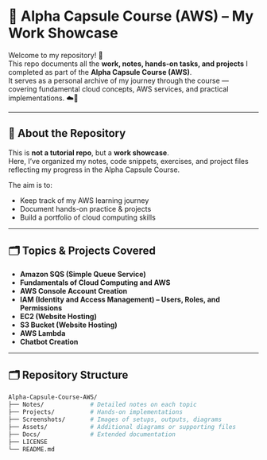 # 🌟 Alpha Capsule Course (AWS) – My Work Showcase  

Welcome to my repository! 👋  
This repo documents all the **work, notes, hands-on tasks, and projects** I completed as part of the **Alpha Capsule Course (AWS)**.  
It serves as a personal archive of my journey through the course — covering fundamental cloud concepts, AWS services, and practical implementations. ☁️🚀  

---

## 📖 About the Repository  
This is **not a tutorial repo**, but a **work showcase**.  
Here, I’ve organized my notes, code snippets, exercises, and project files reflecting my progress in the Alpha Capsule Course.  

The aim is to:  
- Keep track of my AWS learning journey  
- Document hands-on practice & projects  
- Build a portfolio of cloud computing skills  

---

## 🗂️ Topics & Projects Covered  

- **Amazon SQS (Simple Queue Service)**  
- **Fundamentals of Cloud Computing and AWS**  
- **AWS Console Account Creation**  
- **IAM (Identity and Access Management) – Users, Roles, and Permissions**  
- **EC2 (Website Hosting)**  
- **S3 Bucket (Website Hosting)**  
- **AWS Lambda**  
- **Chatbot Creation**  

---

## 🗂️ Repository Structure  

```bash
Alpha-Capsule-Course-AWS/
├── Notes/             # Detailed notes on each topic
├── Projects/          # Hands-on implementations
├── Screenshots/       # Images of setups, outputs, diagrams
├── Assets/            # Additional diagrams or supporting files
├── Docs/              # Extended documentation
├── LICENSE
└── README.md
